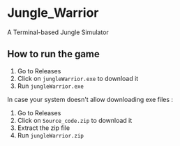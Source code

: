 # Jungle_Warrior
A Terminal-based Jungle Simulator

## How to run the game

1. Go to Releases
2. Click on `jungleWarrior.exe` to download it
3. Run `jungleWarrior.exe`

In case your system doesn't allow downloading exe files :

1. Go to Releases
2. Click on `Source_code.zip` to download it
3. Extract the zip file
4. Run `jungleWarrior.zip`